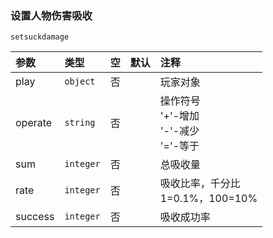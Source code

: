 ### 设置人物伤害吸收
`setsuckdamage`

| 参数    | 类型      | 空   | 默认 | 注释                                         |
| :------ | :-------- | :--- | :--- | :------------------------------------------- |
| play    | `object`  | 否   |      | 玩家对象                                     |
| operate | `string`  | 否   |      | 操作符号<br />'+'-增加<br />'-'-减少<br />'='-等于 |
| sum     | `integer` | 否   |      | 总吸收量                                     |
| rate    | `integer` | 否   |      | 吸收比率，千分比<br />1=0.1%，100=10%          |
| success | `integer` | 否   |      | 吸收成功率                                   |

